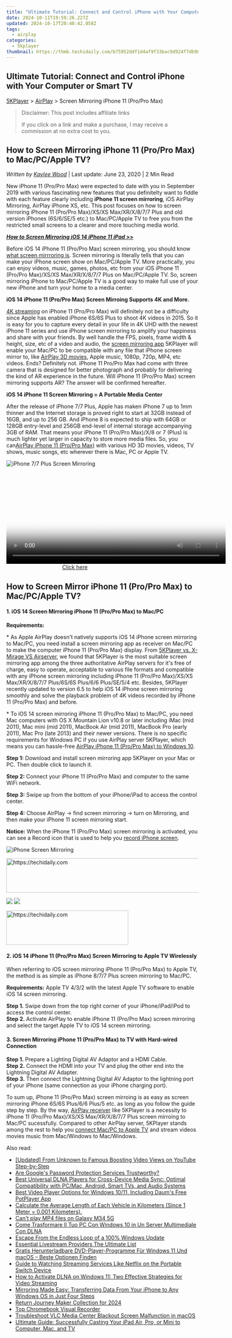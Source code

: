 ```yaml
---
title: "Ultimate Tutorial: Connect and Control iPhone with Your Computer or Smart TV"
date: 2024-10-11T19:59:26.227Z
updated: 2024-10-17T20:40:42.058Z
tags:
  - airplay
categories:
  - 5kplayer
thumbnail: https://thmb.techidaily.com/b75952ddf1d4af9f33bac9d924f7db98ead5f1ed4a0ce7215f6d5a9fade562b4.jpg
---
```


## Ultimate Tutorial: Connect and Control iPhone with Your Computer or Smart TV

[5KPlayer](https://tools.techidaily.com/5kplayer/products/) \> [AirPlay](https://tools.techidaily.com/5kplayer/airplay/) \> Screen Mirroring iPhone 11 (Pro/Pro Max)

>  Disclaimer: This post includes affiliate links
>
>  If you click on a link and make a purchase, I may receive a commission at no extra cost to you.
>

## How to Screen Mirroring iPhone 11 (Pro/Pro Max) to Mac/PC/Apple TV?

 _Written by [Kaylee Wood](https://www.quora.com/profile/Amanda-Hu-21)_ | Last update: June 23, 2020 | 2 Min Read

New iPhone 11 (Pro/Pro Max) were expected to date with you in September 2019 with various fascinating new features that you definitelty want to fiddle with each feature clearly including **iPhone 11 screen mirroring**, iOS AirPlay Mirroring, AirPlay iPhone XS, etc. This post focuses on how to screen mirroring iPhone 11 (Pro/Pro Max)/XS/XS Max/XR/X/8/7/7 Plus and old version iPhones (6S/6/SE/5 etc.) to Mac/PC/Apple TV to free you from the restricted small screens to a clearer and more touching media world.

_**[How to Screen Mirroring iOS 14 iPhone 11 iPad >>](https://tools.techidaily.com/5kplayer/airplay/)**_

Before iOS 14 iPhone 11 (Pro/Pro Max) screen mirroring, you should know [what screen mirrroring is](https://tools.techidaily.com/5kplayer/airplay/). Screen mirroring is literally tells that you can make your iPhone screen show on Mac/PC/Apple TV. More practically, you can enjoy videos, music, games, photos, etc from your iOS iPhone 11 (Pro/Pro Max)/XS/XS Max/XR/X/8/7/7 Plus on Mac/PC/Apple TV. So, screen mirroring iPhone to Mac/PC/Apple TV is a good way to make full use of your new iPhone and turn your home to a media center.

**iOS 14 iPhone 11 (Pro/Pro Max) Screen Mirroing Supports 4K and More.**

[4K streaming](https://tools.techidaily.com/5kplayer/airplay/) on iPhone 11 (Pro/Pro Max) will definitely not be a difficulty since Apple has enabled iPhone 6S/6S Plus to shoot 4K videos in 2015\. So it is easy for you to capture every detail in your life in 4K UHD with the newest iPhone 11 series and use iPhone screen mirroring to amplify your happiness and share with your friends. By well handle the FPS, pixels, frame width & height, size, etc of a video and audio, the [screen mirroring app](https://tools.techidaily.com/5kplayer/airplay/) 5KPlayer will enable your Mac/PC to be compatible with any file that iPhone screen mirror to, like [AirPlay 3D movies](https://tools.techidaily.com/5kplayer/airplay/), Apple music, 1080p, 720p, MP4, etc videos. Ends? Definitely not. iPhone 11 Pro/Pro Max had come with three camera that is designed for better photograph and probably for delivering the kind of AR experience in the future. Will iPhone 11 (Pro/Pro Max) screen mirroring supports AR? The answer will be confirmed hereafter.

**iOS 14 iPhone 11 Screen Mirroring = A Portable Media Center**

After the release of iPhone 7/7 Plus, Apple has maken iPhone 7 up to 1mm thinner and the Internet storage is proved right to start at 32GB instead of 16GB, and up to 256 GB. And iPhone 8 is expected to ship with 64GB or 128GB entry-level and 256GB end-level of internal storage accompanying 3GB of RAM. That means your iPhone 11 (Pro/Pro Max)/X/8 or 7 (Plus) is much lighter yet larger in capacity to store more media files. So, you can[AirPlay iPhone 11 (Pro/Pro Max)](https://tools.techidaily.com/5kplayer/airplay/) with various HD 3D movies, videos, TV shows, music songs, etc wherever there is Mac, PC or Apple TV.

![iPhone 7/7 Plus Screen Mirroring](https://www.5kplayer.com/airplay/img/airplay-sherlock-homes.png) 

<!-- affiliate ads begin -->
<span id="1982596">
					<video width="576" height="240" style="cursor:pointer"
           poster="//a.impactradius-go.com/display-clicktoplayimage/1982596.png"
           onclick="if(!this.playClicked){this.play();this.setAttribute('controls',true);this.playClicked=true;}">
	   <source src="//a.impactradius-go.com/display-ad/22993-1982596">
	   <img src="//a.impactradius-go.com/display-clicktoplayimage/1982596.png" style="border: none; height: 100%; width: 100%; object-fit: contain">
	</video>
	<div style="width:360px;text-align:center"><a href="javascript:window.open(decodeURIComponent('https%3A%2F%2Fhomestyler.sjv.io%2Fc%2F5597632%2F1982596%2F22993'), '_blank');void(0);">Click here</a></div>
</span>
<img height="0" width="0" src="https://imp.pxf.io/i/5597632/1982596/22993" style="position:absolute;visibility:hidden;" border="0" />
<!-- affiliate ads end -->

## How to Screen Mirror iPhone 11 (Pro/Pro Max) to Mac/PC/Apple TV?

#### **1\. iOS 14 Screen Mirroring iPhone 11 (Pro/Pro Max) to Mac/PC**

**Requirements:**

\* As Apple AirPlay doesn't natively supports iOS 14 iPhone screen mirroring to Mac/PC, you need install a screen mirroring app as receiver on Mac/PC to make the computer iPhone 11 (Pro/Pro Max) display. From [5KPlayer vs. X-Mirage VS Airserver](https://tools.techidaily.com/5kplayer/airplay/), we found that 5KPlayer is the most suitable screen mirroring app among the three authoritative AirPlay servers for it's free of charge, easy to operate, acceptable to various file formats and compatible with any iPhone screen mirroring including iPhone 11 (Pro/Pro Max)/XS/XS Max/XR/X/8/7/7 Plus/6S/6S Plus/6/6 Plus/SE/5/4 etc. Besides, 5KPlayer recently updated to version 6.5 to help iOS 14 iPhone screen mirroring smoothly and solve the playback problem of 4K videos recorded by iPhone 11 (Pro/Pro Max) and before.

\* To iOS 14 screen mirroring iPhone 11 (Pro/Pro Max) to Mac/PC, you need Mac computers with OS X Mountain Lion v10.8 or later including iMac (mid 2011), Mac mini (mid 2011), MacBook Air (mid 2011), MacBook Pro (early 2011), Mac Pro (late 2013) and their newer versions. There is no specific requirements for Windows PC if you use AirPlay server 5KPlayer, which means you can hassle-free [AirPlay iPhone 11 (Pro/Pro Max) to Windows 10](https://tools.techidaily.com/5kplayer/airplay/).

**Step 1:**  Download and install screen mirroring app 5KPlayer on your Mac or PC. Then double click to launch it.

**Step 2:** Connect your iPhone 11 (Pro/Pro Max) and computer to the same WiFi network.

**Step 3:**  Swipe up from the bottom of your iPhone/iPad to access the control center.

**Step 4:** Choose AirPlay -> find screen mirroring -> turn on Mirroring, and then make your iPhone 11 screen mirroring start.

**Notice:** When the iPhone 11 (Pro/Pro Max) screen mirroring is activated, you can see a Record icon that is used to help you [record iPhone screen](https://tools.techidaily.com/5kplayer/airplay/).

![iPhone Screen Mirroring](https://www.5kplayer.com/airplay/img/airplay-mirroring-game.png) 

<!-- affiliate ads begin -->
<a href="https://laganoo.pxf.io/c/5597632/1484950/16446" target="_top" id="1484950">
  <img src="//a.impactradius-go.com/display-ad/16446-1484950" border="0" alt="https://techidaily.com" width="728" height="90"/>
</a>
<img height="0" width="0" src="https://laganoo.pxf.io/i/5597632/1484950/16446" style="position:absolute;visibility:hidden;" border="0" />
<!-- affiliate ads end -->

[![](https://www.5kplayer.com/airplay/../button/freedownwhitewin.png)](https://tools.techidaily.com/5kplayer/products/) [![](https://www.5kplayer.com/airplay/../button/freedownbackmac.png)](https://tools.techidaily.com/5kplayer/products/) 

<!-- affiliate ads begin -->
<a href="https://wigfever.sjv.io/c/5597632/2014848/22899" target="_top" id="2014848">
  <img src="//a.impactradius-go.com/display-ad/22899-2014848" border="0" alt="https://techidaily.com" width="320" height="90"/>
</a>
<img height="0" width="0" src="https://wigfever.sjv.io/i/5597632/2014848/22899" style="position:absolute;visibility:hidden;" border="0" />
<!-- affiliate ads end -->

#### **2\. iOS 14 iPhone 11 (Pro/Pro Max) Screen Mirroring to Apple TV Wirelessly**

When referring to iOS screen mirroring iPhone 11 (Pro/Pro Max) to Apple TV, the method is as simple as iPhone 8/7/7 Plus screen mirroring to Mac/PC.

**Requirements:** Apple TV 4/3/2 with the latest Apple TV software to enable iOS 14 screen mirroring.

**Step 1.** Swipe down from the top right corner of your iPhone/iPad/iPod to access the control center.  
**Step 2.** Activate AirPlay to enable iPhone 11 (Pro/Pro Max) screen mirroring and select the target Apple TV to iOS 14 screen mirroring.

#### **3\. Screen Mirroring iPhone 11 (Pro/Pro Max) to TV with Hard-wired Connection**

**Step 1.** Prepare a Lighting Digital AV Adaptor and a HDMI Cable.  
**Step 2.** Connect the HDMI into your TV and plug the other end into the Lightning Digital AV Adapter.  
**Step 3.** Then connect the Lightning Digital AV Adaptor to the lightning port of your iPhone (same connection as your iPhone charging port).

To sum up, iPhone 11 (Pro/Pro Max) screen mirroing is as easy as screen mirroring iPhone 6S/6S Plus/6/6 Plus/5 etc. as long as you follow the guide step by step. By the way, [AirPlay receiver](https://tools.techidaily.com/5kplayer/airplay/) like 5KPlayer is a necessity to iPhone 11 (Pro/Pro Max)/XS/XS Max/XR/X/8/7/7 Plus screen mirroing to Mac/PC sucessfully. Compared to other AirPlay server, 5KPlayer stands among the rest to help you [connect Mac/PC to Apple TV](https://tools.techidaily.com/5kplayer/airplay/) and stream videos movies music from Mac/Windows to Mac/Windows.

<ins class="adsbygoogle"
     style="display:block"
     data-ad-format="autorelaxed"
     data-ad-client="ca-pub-7571918770474297"
     data-ad-slot="1223367746"></ins>

<ins class="adsbygoogle"
     style="display:block"
     data-ad-client="ca-pub-7571918770474297"
     data-ad-slot="8358498916"
     data-ad-format="auto"
     data-full-width-responsive="true"></ins>

<span class="atpl-alsoreadstyle">Also read:</span>
<div><ul>
<li><a href="https://youtube-zero.techidaily.com/ed-from-unknown-to-famous-boosting-video-views-on-youtube-step-by-step/"><u>[Updated] From Unknown to Famous Boosting Video Views on YouTube Step-by-Step</u></a></li>
<li><a href="https://buynow-marvelous.techidaily.com/are-googles-password-protection-services-trustworthy/"><u>Are Google's Password Protection Services Trustworthy?</u></a></li>
<li><a href="https://media-tips.techidaily.com/best-universal-dlna-players-for-cross-device-media-sync-optimal-compatibility-with-pcmac-android-smart-tvs-and-audio-systems/"><u>Best Universal DLNA Players for Cross-Device Media Sync: Optimal Compatibility with PC/Mac, Android, Smart TVs, and Audio Systems</u></a></li>
<li><a href="https://media-tips.techidaily.com/best-video-player-options-for-windows-1011-including-daums-free-potplayer-app/"><u>Best Video Player Options for Windows 10/11, Including Daum's Free PotPlayer App</u></a></li>
<li><a href="https://hardware-updates.techidaily.com/calculate-the-average-length-of-each-vehicle-in-kilometers-since-1-meter-0001-kilometers/"><u>Calculate the Average Length of Each Vehicle in Kilometers (Since 1 Meter = 0.001 Kilometers).</u></a></li>
<li><a href="https://phone-solutions.techidaily.com/can-t-play-mp4-files-on-galaxy-m34-5g-by-aiseesoft-video-converter-play-mp4-on-android/"><u>Can't play MP4 files on Galaxy M34 5G</u></a></li>
<li><a href="https://media-tips.techidaily.com/come-trasformare-il-tuo-pc-con-windows-10-in-un-server-multimediale-con-dlna/"><u>Come Trasformare Il Tuo PC Con Windows 10 in Un Server Multimediale Con DLNA</u></a></li>
<li><a href="https://win11.techidaily.com/escape-from-the-endless-loop-of-a-100-windows-update/"><u>Escape From the Endless Loop of a 100% Windows Update</u></a></li>
<li><a href="https://fox-helps.techidaily.com/essential-livestream-providers-the-ultimate-list/"><u>Essential Livestream Providers The Ultimate List</u></a></li>
<li><a href="https://media-tips.techidaily.com/gratis-herunterladbare-dvd-player-programme-fur-windows-11-und-macos-beste-optionen-finden/"><u>Gratis Herunterladbare DVD-Player-Programme Für Windows 11 Und macOS – Beste Optionen Finden</u></a></li>
<li><a href="https://techno-recovery.techidaily.com/guide-to-watching-streaming-services-like-netflix-on-the-portable-switch-device/"><u>Guide to Watching Streaming Services Like Netflix on the Portable Switch Device</u></a></li>
<li><a href="https://media-tips.techidaily.com/how-to-activate-dlna-on-windows-11-two-effective-strategies-for-video-streaming/"><u>How to Activate DLNA on Windows 11: Two Effective Strategies for Video Streaming</u></a></li>
<li><a href="https://media-tips.techidaily.com/mirroring-made-easy-transferring-data-from-your-iphone-to-any-windows-os-in-just-four-steps/"><u>Mirroring Made Easy: Transferring Data From Your iPhone to Any Windows OS in Just Four Steps</u></a></li>
<li><a href="https://extra-support.techidaily.com/return-journey-maker-collection-for-2024/"><u>Return Journey Maker Collection for 2024</u></a></li>
<li><a href="https://remote-screen-capture.techidaily.com/top-chromebook-visual-recorder/"><u>Top Chromebook Visual Recorder</u></a></li>
<li><a href="https://media-tips.techidaily.com/troubleshoot-vlc-media-center-blackout-screen-malfunction-in-macos/"><u>Troubleshoot VLC Media Center Blackout Screen Malfunction in macOS</u></a></li>
<li><a href="https://media-tips.techidaily.com/ultimate-guide-successfully-casting-your-ipad-air-pro-or-mini-to-computer-mac-and-tv/"><u>Ultimate Guide: Successfully Casting Your iPad Air, Pro, or Mini to Computer, Mac, and TV</u></a></li>
</ul></div>

